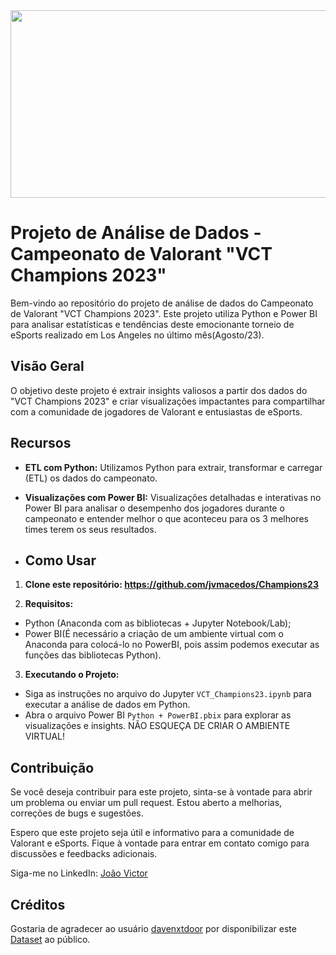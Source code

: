 <img src="https://noticias.maisesports.com.br/wp-content/uploads/2023/06/valorant-champions.jpg" height="300" width="1500">

# Projeto de Análise de Dados - Campeonato de Valorant "VCT Champions 2023"

Bem-vindo ao repositório do projeto de análise de dados do Campeonato de Valorant "VCT Champions 2023". Este projeto utiliza Python e Power BI para analisar estatísticas e tendências deste emocionante torneio de eSports realizado em Los Angeles no último mês(Agosto/23).

## Visão Geral

O objetivo deste projeto é extrair insights valiosos a partir dos dados do "VCT Champions 2023" e criar visualizações impactantes para compartilhar com a comunidade de jogadores de Valorant e entusiastas de eSports.

## Recursos

- **ETL com Python:** Utilizamos Python para extrair, transformar e carregar (ETL) os dados do campeonato.

- **Visualizações com Power BI:** Visualizações detalhadas e interativas no Power BI para analisar o desempenho dos jogadores durante o campeonato e entender melhor o que aconteceu para os 3 melhores times terem os seus resultados.

- ## Como Usar

1. **Clone este repositório: https://github.com/jvmacedos/Champions23**

2.  **Requisitos:**
- Python (Anaconda com as bibliotecas + Jupyter Notebook/Lab);
- Power BI(É necessário a criação de um ambiente virtual com o Anaconda para colocá-lo no PowerBI, pois assim podemos executar as funções das bibliotecas Python).

3. **Executando o Projeto:**
- Siga as instruções no arquivo do Jupyter `VCT_Champions23.ipynb` para executar a análise de dados em Python.
- Abra o arquivo Power BI `Python + PowerBI.pbix` para explorar as visualizações e insights. NÃO ESQUEÇA DE CRIAR O AMBIENTE VIRTUAL!

## Contribuição

Se você deseja contribuir para este projeto, sinta-se à vontade para abrir um problema ou enviar um pull request. Estou aberto a melhorias, correções de bugs e sugestões.

Espero que este projeto seja útil e informativo para a comunidade de Valorant e eSports. Fique à vontade para entrar em contato comigo para discussões e feedbacks adicionais.

Siga-me no LinkedIn: [João Victor](https://www.linkedin.com/in/jo%C3%A3ov-macedo/)

## Créditos

Gostaria de agradecer ao usuário [davenxtdoor](https://www.kaggle.com/davenxtdoor) por disponibilizar este [Dataset](https://www.kaggle.com/datasets/davenxtdoor/valorant-champions-tour-2023?resource=download) ao público.

